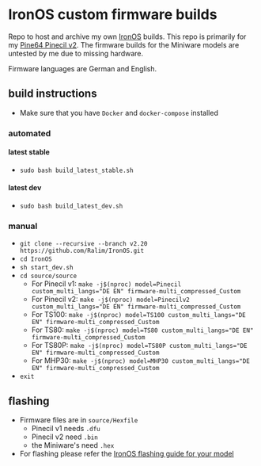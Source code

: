 # IronOS custom firmware builds

Repo to host and archive my own [IronOS](https://github.com/Ralim/IronOS) builds. This repo is primarily for my [Pine64 Pinecil v2](https://wiki.pine64.org/wiki/Pinecil). The firmware builds for the Miniware models are untested by me due to missing hardware.

Firmware languages are German and English.

## build instructions
- Make sure that you have `Docker` and `docker-compose` installed
### automated
#### latest stable
- `sudo bash build_latest_stable.sh`
#### latest dev
- `sudo bash build_latest_dev.sh`
### manual
- `git clone --recursive --branch v2.20 https://github.com/Ralim/IronOS.git`
- `cd IronOS`
- `sh start_dev.sh`
- `cd source/source`
    - For Pinecil v1: `make -j$(nproc) model=Pinecil custom_multi_langs="DE EN" firmware-multi_compressed_Custom`
    - For Pinecil v2: `make -j$(nproc) model=Pinecilv2 custom_multi_langs="DE EN" firmware-multi_compressed_Custom`
    - For TS100: `make -j$(nproc) model=TS100 custom_multi_langs="DE EN" firmware-multi_compressed_Custom`
    - For TS80: `make -j$(nproc) model=TS80 custom_multi_langs="DE EN" firmware-multi_compressed_Custom`
    - For TS80P: `make -j$(nproc) model=TS80P custom_multi_langs="DE EN" firmware-multi_compressed_Custom`
    - For MHP30: `make -j$(nproc) model=MHP30 custom_multi_langs="DE EN" firmware-multi_compressed_Custom`
- `exit`
## flashing
- Firmware files are in `source/Hexfile`
    - Pinecil v1 needs `.dfu`
    - Pinecil v2 need `.bin`
    - the Miniware's need `.hex`
- For flashing please refer the [IronOS flashing guide for your model](https://ralim.github.io/IronOS/GettingStarted/)

